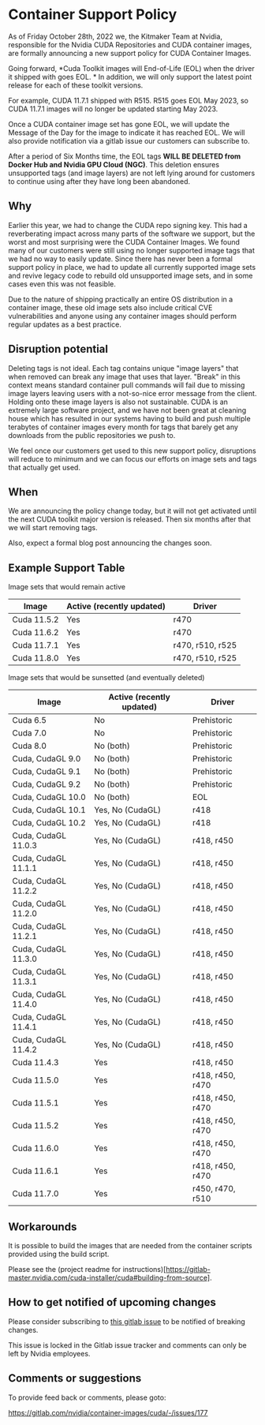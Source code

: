 # Container Support Policy

As of Friday October 28th, 2022 we, the Kitmaker Team at Nvidia, responsible for the Nvidia CUDA Repositories and CUDA container images, are formally announcing a new support policy for CUDA Container Images.

Going forward, *Cuda Toolkit images will End-of-Life (EOL) when the driver it shipped with goes EOL. * In addition, we will only support the latest point release for each of these toolkit versions.

For example, CUDA 11.7.1 shipped with R515. R515 goes EOL May 2023, so CUDA 11.7.1 images will no longer be updated starting May 2023.

Once a CUDA container image set has gone EOL, we will update the Message of the Day for the image to indicate it has reached EOL. We will also provide notification via a gitlab issue our customers can subscribe to.

After a period of Six Months time, the EOL tags **WILL BE DELETED from Docker Hub and Nvidia GPU Cloud (NGC)**. This deletion ensures unsupported tags (and image layers) are not left lying around for customers to continue using after they have long been abandoned.


## Why

Earlier this year, we had to change the CUDA repo signing key. This had a reverberating impact across many parts of the software we support, but the worst and most surprising were the CUDA Container Images. We found many of our customers were still using no longer supported image tags that we had no way to easily update. Since there has never been a formal support policy in place, we had to update all currently supported image sets and revive legacy code to rebuild old unsupported image sets, and in some cases even this was not feasible.

Due to the nature of shipping practically an entire OS distribution in a container image, these old image sets also include critical CVE vulnerabilities and anyone using any container images should perform regular updates as a best practice.

## Disruption potential

Deleting tags is not ideal. Each tag contains unique "image layers" that when removed can break any image that uses that layer. "Break" in this context means standard container pull commands will fail due to missing image layers leaving users with a not-so-nice error message from the client. Holding onto these image layers is also not sustainable. CUDA is an extremely large software project, and we have not been great at cleaning house which has resulted in our systems having to build and push multiple terabytes of container images every month for tags that barely get any downloads from the public repositories we push to.

We feel once our customers get used to this new support policy, disruptions will reduce to minimum and we can focus our efforts on image sets and tags that actually get used.

## When

We are announcing the policy change today, but it will not get activated until the next CUDA toolkit major version is released. Then six months after that we will start removing tags.

Also, expect a formal blog post announcing the changes soon.

## Example Support Table

Image sets that would remain active

| Image       | Active (recently updated) | Driver            |
|-------------|---------------------------|-------------------|
| Cuda 11.5.2 | Yes                       | r470              |
| Cuda 11.6.2 | Yes                       | r470              |
| Cuda 11.7.1 | Yes                       | r470, r510, r525  |
| Cuda 11.8.0 | Yes                       | r470, r510, r525  |

Image sets that would be sunsetted (and eventually deleted)

| Image               | Active (recently updated) | Driver           |
|---------------------|---------------------------|------------------|
| Cuda 6.5            | No                        | Prehistoric      |
| Cuda 7.0            | No                        | Prehistoric      |
| Cuda 8.0            | No (both)                 | Prehistoric      |
| Cuda, CudaGL 9.0    | No (both)                 | Prehistoric      |
| Cuda, CudaGL 9.1    | No (both)                 | Prehistoric      |
| Cuda, CudaGL 9.2    | No (both)                 | Prehistoric      |
| Cuda, CudaGL 10.0   | No (both)                 | EOL              |
| Cuda, CudaGL 10.1   | Yes, No (CudaGL)          | r418             |
| Cuda, CudaGL 10.2   | Yes, No (CudaGL)          | r418             |
| Cuda, CudaGL 11.0.3 | Yes, No (CudaGL)          | r418, r450       |
| Cuda, CudaGL 11.1.1 | Yes, No (CudaGL)          | r418, r450       |
| Cuda, CudaGL 11.2.2 | Yes, No (CudaGL)          | r418, r450       |
| Cuda, CudaGL 11.2.0 | Yes, No (CudaGL)          | r418, r450       |
| Cuda, CudaGL 11.2.1 | Yes, No (CudaGL)          | r418, r450       |
| Cuda, CudaGL 11.3.0 | Yes, No (CudaGL)          | r418, r450       |
| Cuda, CudaGL 11.3.1 | Yes, No (CudaGL)          | r418, r450       |
| Cuda, CudaGL 11.4.0 | Yes, No (CudaGL)          | r418, r450       |
| Cuda, CudaGL 11.4.1 | Yes, No (CudaGL)          | r418, r450       |
| Cuda, CudaGL 11.4.2 | Yes, No (CudaGL)          | r418, r450       |
| Cuda 11.4.3         | Yes                       | r418, r450       |
| Cuda 11.5.0         | Yes                       | r418, r450, r470 |
| Cuda 11.5.1         | Yes                       | r418, r450, r470 |
| Cuda 11.5.2         | Yes                       | r418, r450, r470 |
| Cuda 11.6.0         | Yes                       | r418, r450, r470 |
| Cuda 11.6.1         | Yes                       | r418, r450, r470 |
| Cuda 11.7.0         | Yes                       | r450, r470, r510 |

## Workarounds

It is possible to build the images that are needed from the container scripts provided using the build script.

Please see the (project readme for instructions)[https://gitlab-master.nvidia.com/cuda-installer/cuda#building-from-source].

## How to get notified of upcoming changes

Please consider subscribing to [this gitlab issue](https://gitlab.com/nvidia/container-images/cuda/-/issues/176) to be notified of breaking changes.

This issue is locked in the Gitlab issue tracker and comments can only be left by Nvidia employees.

## Comments or suggestions

To provide feed back or comments, please goto:

https://gitlab.com/nvidia/container-images/cuda/-/issues/177
